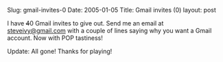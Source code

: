Slug: gmail-invites-0
Date: 2005-01-05
Title: Gmail invites (0)
layout: post

I have <del>4</del>0 Gmail invites to give out. Send me an email at steveivy@gmail.com with a couple of lines saying why you want a Gmail account. Now with POP tastiness!

Update: All gone! Thanks for playing!
